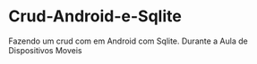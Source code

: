 # Crud-Android-e-Sqlite
Fazendo um crud com em Android com Sqlite. Durante a Aula de Dispositivos Moveis 

